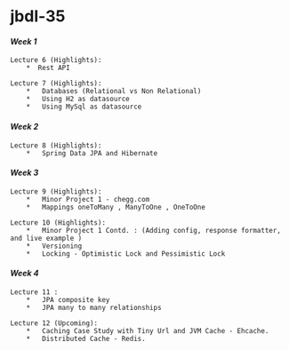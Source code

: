 # jbdl-35


#### **_Week 1_**
    Lecture 6 (Highlights):
        *  Rest API

    Lecture 7 (Highlights):
        *   Databases (Relational vs Non Relational)
        *   Using H2 as datasource
        *   Using MySql as datasource

#### **_Week 2_**
    Lecture 8 (Highlights):
        *   Spring Data JPA and Hibernate


#### **_Week 3_**
    Lecture 9 (Highlights):
        *   Minor Project 1 - chegg.com
        *   Mappings oneToMany , ManyToOne , OneToOne

    Lecture 10 (Highlights):
        *   Minor Project 1 Contd. : (Adding config, response formatter, and live example )
        *   Versioning
        *   Locking - Optimistic Lock and Pessimistic Lock

#### **_Week 4_**
    Lecture 11 :
        *   JPA composite key
        *   JPA many to many relationships

    Lecture 12 (Upcoming):
        *   Caching Case Study with Tiny Url and JVM Cache - Ehcache.
        *   Distributed Cache - Redis.
